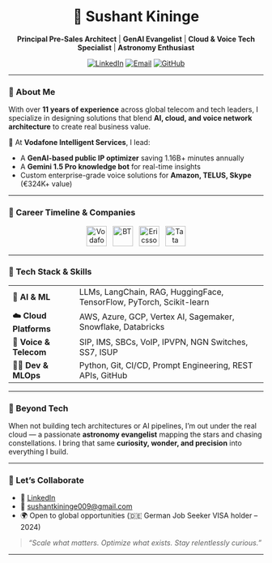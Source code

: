 <h1 align="center">🌌 Sushant Kininge</h1>

<p align="center">
  <strong>Principal Pre-Sales Architect</strong> |
  <strong>GenAI Evangelist</strong> |
  <strong>Cloud & Voice Tech Specialist</strong> |
  <strong>Astronomy Enthusiast</strong>
</p>

<p align="center">
  <a href="https://www.linkedin.com/in/sushantkininge/"><img src="https://img.shields.io/badge/LinkedIn-blue?style=for-the-badge&logo=linkedin" alt="LinkedIn"></a>
  <a href="mailto:sushantkininge009@gmail.com"><img src="https://img.shields.io/badge/Email-D14836?style=for-the-badge&logo=gmail&logoColor=white" alt="Email"></a>
  <a href="https://github.com/SushantKininge009"><img src="https://img.shields.io/badge/GitHub-100000?style=for-the-badge&logo=github&logoColor=white" alt="GitHub"></a>
</p>

---

### 🚀 About Me

With over **11 years of experience** across global telecom and tech leaders, I specialize in designing solutions that blend **AI, cloud, and voice network architecture** to create real business value.

🔹 At **Vodafone Intelligent Services**, I lead:
- A **GenAI-based public IP optimizer** saving 1.16B+ minutes annually
- A **Gemini 1.5 Pro knowledge bot** for real-time insights
- Custom enterprise-grade voice solutions for **Amazon, TELUS, Skype** (€324K+ value)

---

### 🏢 Career Timeline & Companies

<p align="center">
  <img src="https://upload.wikimedia.org/wikipedia/commons/6/6a/Vodafone_icon.svg" alt="Vodafone" height="40" />&nbsp;&nbsp;
  <img src="https://upload.wikimedia.org/wikipedia/commons/0/02/BT_logo_2019.svg" alt="BT" height="40" />&nbsp;&nbsp;
  <img src="https://upload.wikimedia.org/wikipedia/commons/8/80/Ericsson_logo.svg" alt="Ericsson" height="40" />&nbsp;&nbsp;
  <img src="https://upload.wikimedia.org/wikipedia/commons/5/57/Tata_Communications_logo.svg" alt="Tata Communications" height="40" />
</p>

---

### 🧠 Tech Stack & Skills

<table>
  <tr>
    <td><strong>🧬 AI & ML</strong></td>
    <td>LLMs, LangChain, RAG, HuggingFace, TensorFlow, PyTorch, Scikit-learn</td>
  </tr>
  <tr>
    <td><strong>☁️ Cloud Platforms</strong></td>
    <td>AWS, Azure, GCP, Vertex AI, Sagemaker, Snowflake, Databricks</td>
  </tr>
  <tr>
    <td><strong>📡 Voice & Telecom</strong></td>
    <td>SIP, IMS, SBCs, VoIP, IPVPN, NGN Switches, SS7, ISUP</td>
  </tr>
  <tr>
    <td><strong>👨‍💻 Dev & MLOps</strong></td>
    <td>Python, Git, CI/CD, Prompt Engineering, REST APIs, GitHub</td>
  </tr>
</table>

---

### 🌌 Beyond Tech

When not building tech architectures or AI pipelines, I’m out under the real cloud — a passionate **astronomy evangelist** mapping the stars and chasing constellations. I bring that same **curiosity, wonder, and precision** into everything I build.

---

### 🤝 Let’s Collaborate

- 🔗 [LinkedIn](https://www.linkedin.com/in/sushantkininge/)
- 📧 sushantkininge009@gmail.com
- 🌍 Open to global opportunities (🇩🇪 German Job Seeker VISA holder – 2024)

> _“Scale what matters. Optimize what exists. Stay relentlessly curious.”_

---
